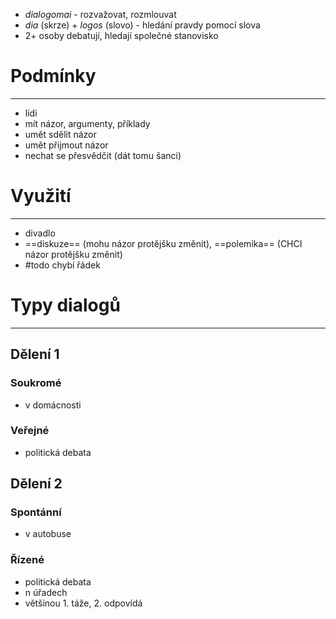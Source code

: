 - _dialogomai_ - rozvažovat, rozmlouvat
- _dia_ (skrze) + _logos_ (slovo) - hledání pravdy pomocí slova
- 2+ osoby debatují, hledají společné stanovisko

# Podmínky
---
- lidi
- mít názor, argumenty, příklady
- umět sdělit názor
- umět přijmout názor
- nechat se přesvědčit (dát tomu šanci)

# Využití
---
- divadlo
- ==diskuze== (mohu názor protějšku změnit), ==polemika== (CHCI názor protějšku změnit)
- #todo chybí řádek

# Typy dialogů
---
## Dělení 1
### Soukromé
- v domácnosti
### Veřejné
- politická debata

## Dělení 2
### Spontánní
- v autobuse
### Řízené
- politická debata
- n úřadech
- většinou 1. táže, 2. odpovídá